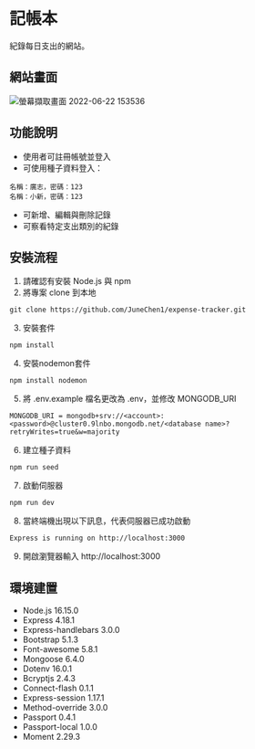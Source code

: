 # 記帳本
紀錄每日支出的網站。
## 網站畫面
![螢幕擷取畫面 2022-06-22 153536](https://user-images.githubusercontent.com/103798145/174973636-e22d6c90-9cac-4a2d-bc62-902a4c00fc76.jpg)
## 功能說明
+ 使用者可註冊帳號並登入
+ 可使用種子資料登入：
```
名稱：廣志，密碼：123
名稱：小新，密碼：123
```
+ 可新增、編輯與刪除記錄
+ 可察看特定支出類別的紀錄
## 安裝流程
1. 請確認有安裝 Node.js 與 npm
2. 將專案 clone 到本地
```
git clone https://github.com/JuneChen1/expense-tracker.git
```
3. 安裝套件
```
npm install
```
4. 安裝nodemon套件
```
npm install nodemon
```
5. 將 .env.example 檔名更改為 .env，並修改 MONGODB_URI
```
MONGODB_URI = mongodb+srv://<account>:<password>@cluster0.9lnbo.mongodb.net/<database name>?retryWrites=true&w=majority
```
6. 建立種子資料
```
npm run seed
```
7. 啟動伺服器
```
npm run dev
```
8. 當終端機出現以下訊息，代表伺服器已成功啟動
```
Express is running on http://localhost:3000
```
9. 開啟瀏覽器輸入 http://localhost:3000
## 環境建置
+ Node.js 16.15.0
+ Express 4.18.1
+ Express-handlebars 3.0.0
+ Bootstrap 5.1.3
+ Font-awesome 5.8.1
+ Mongoose 6.4.0
+ Dotenv 16.0.1
+ Bcryptjs 2.4.3
+ Connect-flash 0.1.1
+ Express-session 1.17.1
+ Method-override 3.0.0
+ Passport 0.4.1
+ Passport-local 1.0.0
+ Moment 2.29.3
